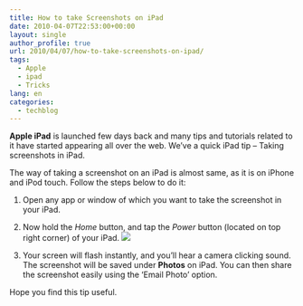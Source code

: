 ```yaml
---
title: How to take Screenshots on iPad
date: 2010-04-07T22:53:00+00:00
layout: single
author_profile: true
url: 2010/04/07/how-to-take-screenshots-on-ipad/
tags:
  - Apple
  - ipad
  - Tricks
lang: en
categories: 
  - techblog
---
```

**Apple iPad** is launched few days back and many tips and tutorials related to it have started appearing all over the web. We’ve a quick iPad tip – Taking screenshots in iPad.

The way of taking a screenshot on an iPad is almost same, as it is on iPhone and iPod touch. Follow the steps below to do it:

1. Open any app or window of which you want to take the screenshot in your iPad.  
2. Now hold the _Home_ button, and tap the _Power_ button (located on top right corner) of your iPad.
[![](http://2.bp.blogspot.com/_vaUVXcmC3OI/S70FS0bIvdI/AAAAAAAAB0c/XppncrYIuxY/s1600/ipad.jpg)](http://2.bp.blogspot.com/_vaUVXcmC3OI/S70FS0bIvdI/AAAAAAAAB0c/XppncrYIuxY/s1600-h/ipad.jpg)

3. Your screen will flash instantly, and you’ll hear a camera clicking sound. The screenshot will be saved under **Photos** on iPad. You can then share the screenshot easily using the ‘Email Photo’ option.

Hope you find this tip useful.
